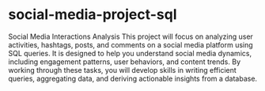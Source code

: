 # social-media-project-sql
 Social Media Interactions Analysis
 This project will focus on analyzing user activities, hashtags, posts, and
 comments on a social media platform using SQL queries. It is designed to
 help you understand social media dynamics, including engagement
 patterns, user behaviors, and content trends. By working through these
 tasks, you will develop skills in writing efficient queries, aggregating data,
 and deriving actionable insights from a database.
